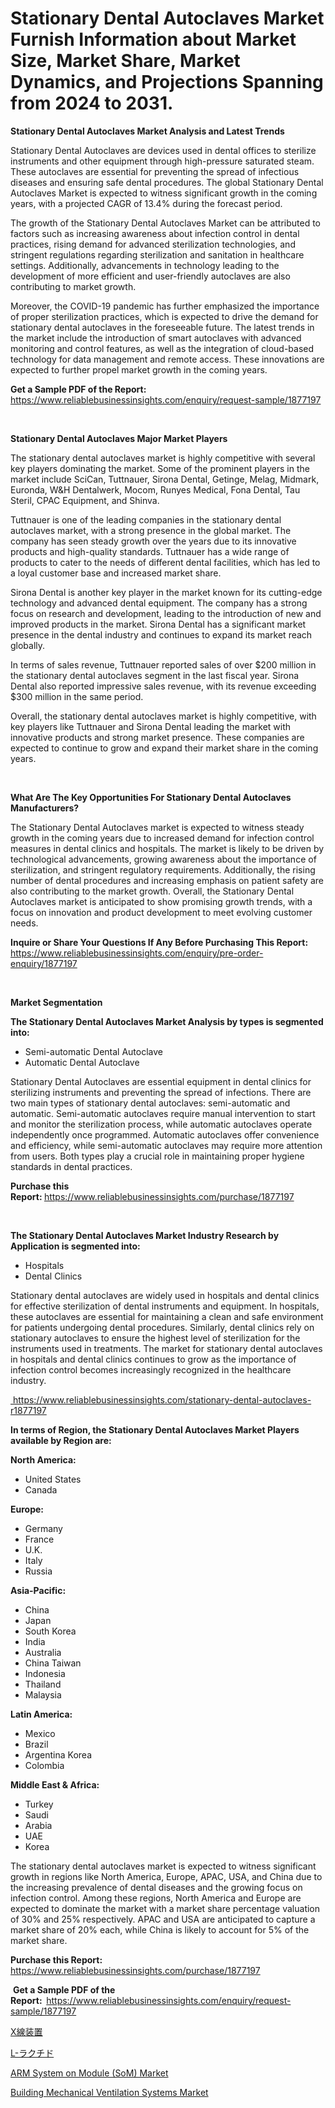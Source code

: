 <p><h1>Stationary Dental Autoclaves Market Furnish Information about Market Size, Market Share, Market Dynamics, and Projections Spanning from 2024 to 2031.</h1></p><p><strong>Stationary Dental Autoclaves Market Analysis and Latest Trends</strong></p>
<p><p>Stationary Dental Autoclaves are devices used in dental offices to sterilize instruments and other equipment through high-pressure saturated steam. These autoclaves are essential for preventing the spread of infectious diseases and ensuring safe dental procedures. The global Stationary Dental Autoclaves Market is expected to witness significant growth in the coming years, with a projected CAGR of 13.4% during the forecast period.</p><p>The growth of the Stationary Dental Autoclaves Market can be attributed to factors such as increasing awareness about infection control in dental practices, rising demand for advanced sterilization technologies, and stringent regulations regarding sterilization and sanitation in healthcare settings. Additionally, advancements in technology leading to the development of more efficient and user-friendly autoclaves are also contributing to market growth.</p><p>Moreover, the COVID-19 pandemic has further emphasized the importance of proper sterilization practices, which is expected to drive the demand for stationary dental autoclaves in the foreseeable future. The latest trends in the market include the introduction of smart autoclaves with advanced monitoring and control features, as well as the integration of cloud-based technology for data management and remote access. These innovations are expected to further propel market growth in the coming years.</p></p>
<p><strong>Get a Sample PDF of the Report:&nbsp;</strong> <a href="https://www.reliablebusinessinsights.com/enquiry/request-sample/1877197">https://www.reliablebusinessinsights.com/enquiry/request-sample/1877197</a></p>
<p>&nbsp;</p>
<p><strong>Stationary Dental Autoclaves Major Market Players</strong></p>
<p><p>The stationary dental autoclaves market is highly competitive with several key players dominating the market. Some of the prominent players in the market include SciCan, Tuttnauer, Sirona Dental, Getinge, Melag, Midmark, Euronda, W&H Dentalwerk, Mocom, Runyes Medical, Fona Dental, Tau Steril, CPAC Equipment, and Shinva.</p><p>Tuttnauer is one of the leading companies in the stationary dental autoclaves market, with a strong presence in the global market. The company has seen steady growth over the years due to its innovative products and high-quality standards. Tuttnauer has a wide range of products to cater to the needs of different dental facilities, which has led to a loyal customer base and increased market share.</p><p>Sirona Dental is another key player in the market known for its cutting-edge technology and advanced dental equipment. The company has a strong focus on research and development, leading to the introduction of new and improved products in the market. Sirona Dental has a significant market presence in the dental industry and continues to expand its market reach globally.</p><p>In terms of sales revenue, Tuttnauer reported sales of over $200 million in the stationary dental autoclaves segment in the last fiscal year. Sirona Dental also reported impressive sales revenue, with its revenue exceeding $300 million in the same period.</p><p>Overall, the stationary dental autoclaves market is highly competitive, with key players like Tuttnauer and Sirona Dental leading the market with innovative products and strong market presence. These companies are expected to continue to grow and expand their market share in the coming years.</p></p>
<p>&nbsp;</p>
<p><strong>What Are The Key Opportunities For Stationary Dental Autoclaves Manufacturers?</strong></p>
<p><p>The Stationary Dental Autoclaves market is expected to witness steady growth in the coming years due to increased demand for infection control measures in dental clinics and hospitals. The market is likely to be driven by technological advancements, growing awareness about the importance of sterilization, and stringent regulatory requirements. Additionally, the rising number of dental procedures and increasing emphasis on patient safety are also contributing to the market growth. Overall, the Stationary Dental Autoclaves market is anticipated to show promising growth trends, with a focus on innovation and product development to meet evolving customer needs.</p></p>
<p><strong>Inquire or Share Your Questions If Any Before Purchasing This Report:</strong> <a href="https://www.reliablebusinessinsights.com/enquiry/pre-order-enquiry/1877197">https://www.reliablebusinessinsights.com/enquiry/pre-order-enquiry/1877197</a></p>
<p>&nbsp;</p>
<p><strong>Market Segmentation</strong></p>
<p><strong>The Stationary Dental Autoclaves Market Analysis by types is segmented into:</strong></p>
<p><ul><li>Semi-automatic Dental Autoclave</li><li>Automatic Dental Autoclave</li></ul></p>
<p><p>Stationary Dental Autoclaves are essential equipment in dental clinics for sterilizing instruments and preventing the spread of infections. There are two main types of stationary dental autoclaves: semi-automatic and automatic. Semi-automatic autoclaves require manual intervention to start and monitor the sterilization process, while automatic autoclaves operate independently once programmed. Automatic autoclaves offer convenience and efficiency, while semi-automatic autoclaves may require more attention from users. Both types play a crucial role in maintaining proper hygiene standards in dental practices.</p></p>
<p><strong>Purchase this Report:&nbsp;</strong><a href="https://www.reliablebusinessinsights.com/purchase/1877197">https://www.reliablebusinessinsights.com/purchase/1877197</a></p>
<p>&nbsp;</p>
<p><strong>The Stationary Dental Autoclaves Market Industry Research by Application is segmented into:</strong></p>
<p><ul><li>Hospitals</li><li>Dental Clinics</li></ul></p>
<p><p>Stationary dental autoclaves are widely used in hospitals and dental clinics for effective sterilization of dental instruments and equipment. In hospitals, these autoclaves are essential for maintaining a clean and safe environment for patients undergoing dental procedures. Similarly, dental clinics rely on stationary autoclaves to ensure the highest level of sterilization for the instruments used in treatments. The market for stationary dental autoclaves in hospitals and dental clinics continues to grow as the importance of infection control becomes increasingly recognized in the healthcare industry.</p></p>
<p><a href="https://www.reliablebusinessinsights.com/stationary-dental-autoclaves-r1877197">&nbsp;https://www.reliablebusinessinsights.com/stationary-dental-autoclaves-r1877197</a></p>
<p><strong>In terms of Region, the Stationary Dental Autoclaves Market Players available by Region are:</strong></p>
<p>
    <p> <strong> North America: </strong>
        <ul>
            <li>United States</li>
            <li>Canada</li>
        </ul>
        </p> 
    <p> <strong> Europe: </strong>
        <ul>
            <li>Germany</li>
            <li>France</li>
            <li>U.K.</li>
            <li>Italy</li>
            <li>Russia</li>
        </ul>
        </p> 
    <p> <strong> Asia-Pacific: </strong>
        <ul>
            <li>China</li>
            <li>Japan</li>
            <li>South Korea</li>
            <li>India</li>
            <li>Australia</li>
            <li>China Taiwan</li>
            <li>Indonesia</li>
            <li>Thailand</li>
            <li>Malaysia</li>
        </ul>
        </p> 
    <p> <strong> Latin America: </strong>
        <ul>
            <li>Mexico</li>
            <li>Brazil</li>
            <li>Argentina Korea</li>
            <li>Colombia</li>
        </ul>
        </p> 
    <p> <strong> Middle East & Africa: </strong>
        <ul>
            <li>Turkey</li>
            <li>Saudi</li>
            <li>Arabia</li>
            <li>UAE</li>
            <li>Korea</li>
        </ul>
    </p>
    </p>
<p><p>The stationary dental autoclaves market is expected to witness significant growth in regions like North America, Europe, APAC, USA, and China due to the increasing prevalence of dental diseases and the growing focus on infection control. Among these regions, North America and Europe are expected to dominate the market with a market share percentage valuation of 30% and 25% respectively. APAC and USA are anticipated to capture a market share of 20% each, while China is likely to account for 5% of the market share.</p></p>
<p><strong>Purchase this Report: </strong><a href="https://www.reliablebusinessinsights.com/purchase/1877197">https://www.reliablebusinessinsights.com/purchase/1877197</a></p>
<p>&nbsp;<strong>Get a Sample PDF of the Report:&nbsp;&nbsp;</strong><a href="https://www.reliablebusinessinsights.com/enquiry/request-sample/1877197">https://www.reliablebusinessinsights.com/enquiry/request-sample/1877197</a></p>
<p><strong></strong></p>
<p><p><a href="https://github.com/EstaSprer20231/Market-Research-Report-List-2/blob/main/2738455169965.md">X線装置</a></p><p><a href="https://github.com/vlcostes/Market-Research-Report-List-2/blob/main/3259746169964.md">L-ラクチド</a></p><p><a href="https://github.com/sleepman642/Market-Research-Report-List-1/blob/main/arm-system-on-module-som-market.md">ARM System on Module (SoM) Market</a></p><p><a href="https://github.com/anggakarna133/Market-Research-Report-List-1/blob/main/building-mechanical-ventilation-systems-market.md">Building Mechanical Ventilation Systems Market</a></p></p>